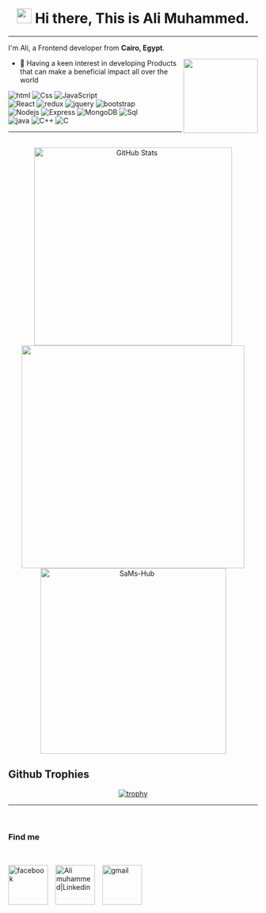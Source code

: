 <h1 align="center"><img src="https://emojis.slackmojis.com/emojis/images/1531849430/4246/blob-sunglasses.gif?1531849430" width="30"/> Hi there, This is Ali Muhammed. </h1>

---

I'm Ali, a Frontend developer from <b>Cairo, Egypt</b>.

<img src="https://dl.openseauserdata.com/cache/originImage/files/527a9783c28c70962773a73db797ea4d.gif" align="right" width="150"/>


- 🌱 Having a keen interest in developing Products that can make a beneficial impact all over the world</p>
<p>

  <img alt="html" src="https://img.shields.io/badge/HTML5-E34F26?style=for-the-badge&logo=html5&logoColor=white" />
  <img alt="Css" src="https://img.shields.io/badge/CSS3-1572B6?style=for-the-badge&logo=css3&logoColor=white" />
  <img alt="JavaScript" src="https://img.shields.io/badge/JavaScript-F7DF1E?style=for-the-badge&logo=javascript&logoColor=black" />
  <br>
  <img alt="React" src="https://img.shields.io/badge/React-20232A?style=for-the-badge&logo=react&logoColor=61DAFB" />
  <img alt="redux" src="https://img.shields.io/badge/Redux-593D88?style=for-the-badge&logo=redux&logoColor=white" />
  <img alt="jquery" src="https://img.shields.io/badge/jQuery-0769AD?style=for-the-badge&logo=jquery&logoColor=white" />
  <img alt="bootstrap" src="https://img.shields.io/badge/Bootstrap-563D7C?style=for-the-badge&logo=bootstrap&logoColor=white" />
  <br>
  <img alt="Nodejs" src="https://img.shields.io/badge/Node.js-43853D?style=for-the-badge&logo=node.js&logoColor=white" />
  <img alt="Express"  src = "https://img.shields.io/badge/Express.js-404D59?style=for-the-badge"/>
  <img alt="MongoDB" src="https://img.shields.io/badge/MongoDB-4EA94B?style=for-the-badge&logo=mongodb&logoColor=white" />
  <img alt="Sql" src="https://img.shields.io/badge/MySQL-00000F?style=for-the-badge&logo=mysql&logoColor=white" />
  <br>
  <img alt="java" src="https://img.shields.io/badge/Java-ED8B00?style=for-the-badge&logo=openjdk&logoColor=white" />
  <img alt="C++" src="https://img.shields.io/badge/C%2B%2B-00599C?style=for-the-badge&logo=c%2B%2B&logoColor=white" />
  <img alt="C" src="https://img.shields.io/badge/C-00599C?style=for-the-badge&logo=c&logoColor=white" />
 
 
  
</p>

---

<br>

<div align="center">



<a href="https://github.com/AliiMuhammed">

  <img src="http://github-readme-streak-stats.herokuapp.com/?user=AliiMuhammed&&theme=github-dark-blue&background=130F40&text=D3D3D3&ring=7A7ADB&sideNums=FFFFFF" width="400" alt="GitHub Stats" />
  <img src="https://github-readme-stats.vercel.app/api?username=AliiMuhammed&include_all_commits=true&count_private=true&show_icons=true&line_height=20&title_color=7A7ADB&icon_color=2234AE&text_color=D3D3D3&bg_color=0,000000,130F40" width="450"/>
  <img src="https://github-readme-stats.vercel.app/api/top-langs?username=AliiMuhammed&show_icons=true&locale=en&layout=compact&line_height=20&title_color=7A7ADB&icon_color=2234AE&text_color=D3D3D3&bg_color=0,000000,130F40" width="375"  alt="SaMs-Hub"/>

</a>
</div>


<div>
<h2> Github Trophies </h2>
    <div align="center">

[![trophy](https://github-profile-trophy.vercel.app/?username=AliiMuhammed&theme=onedark)](https://github.com/AliiMuhammed/github-profile-trophy)
  </div>
</div>

---

<br />
<h3>Find me </h3>
<br />

<a href="https://www.facebook.com/profile.php?id=100004223081202" target="_blank"><img src="https://cdn3.iconfinder.com/data/icons/pixel-social-media-2/16/Facebook-512.png" height="80px" width="80" alt="facebook" align="center"></a>
&ensp;
<a href="https://www.linkedin.com/in/ali-muhammed-dev/" target="_blank"><img src="https://cdn3.iconfinder.com/data/icons/pixel-social-media-2/16/Linkedin-512.png" height="80px" width="80px" alt="Ali muhammed|Linkedin" align="center"></a>
&ensp;
<a href="mailto:ali.muhammed.dev@gmail.com" target="_blank"><img src="https://cdn3.iconfinder.com/data/icons/pixel-social-media-2/16/Google-512.png" height="80px" width="80px"  alt="gmail" align="center"></a>
